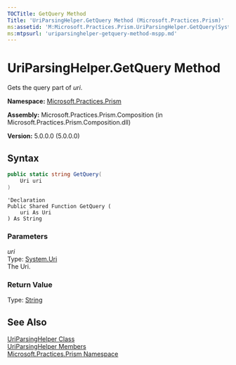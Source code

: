 ```yaml
---
TOCTitle: GetQuery Method
Title: 'UriParsingHelper.GetQuery Method (Microsoft.Practices.Prism)'
ms:assetid: 'M:Microsoft.Practices.Prism.UriParsingHelper.GetQuery(System.Uri)'
ms:mtpsurl: 'uriparsinghelper-getquery-method-mspp.md'
---
```



# UriParsingHelper.GetQuery Method

Gets the query part of *uri*.

**Namespace:** [Microsoft.Practices.Prism](/patterns-practices/reference/mspp-namespace)

**Assembly:** Microsoft.Practices.Prism.Composition (in Microsoft.Practices.Prism.Composition.dll)

**Version:** 5.0.0.0 (5.0.0.0)

## Syntax
```C#
public static string GetQuery(
	Uri uri
)
```
```VB
'Declaration
Public Shared Function GetQuery ( 
	uri As Uri
) As String
```

### Parameters

*uri*  
Type: [System.Uri](http://msdn.microsoft.com/en-us/library/txt7706a)   
The Uri.

### Return Value

Type: [String](http://msdn.microsoft.com/en-us/library/s1wwdcbf)

## See Also

[UriParsingHelper Class](/patterns-practices/reference/uriparsinghelper-class-mspp)<br/>
[UriParsingHelper Members](/patterns-practices/reference/uriparsinghelper-members-mspp)<br/>
[Microsoft.Practices.Prism Namespace](/patterns-practices/reference/mspp-namespace)<br/>
